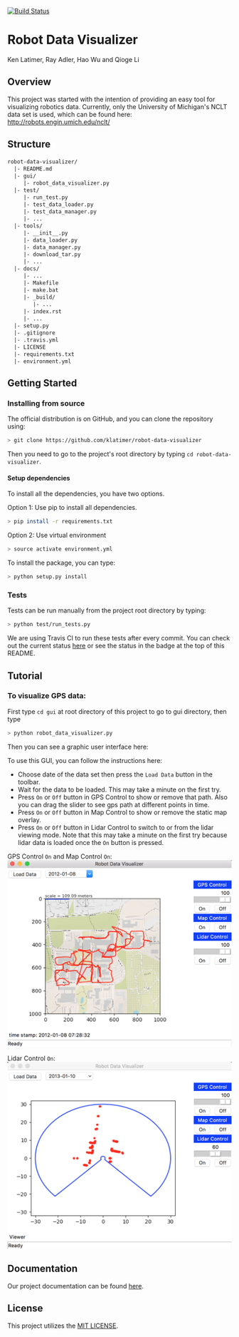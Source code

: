 [![Build Status](https://travis-ci.org/klatimer/robot-data-visualizer.svg?branch=master)](https://travis-ci.org/klatimer/robot-data-visualizer)

# Robot Data Visualizer

Ken Latimer, Ray Adler, Hao Wu and Qioge Li


## Overview

This project was started with the intention of providing an easy tool for
visualizing robotics data. Currently, only the University of Michigan's
NCLT data set is used, which can be found here: http://robots.engin.umich.edu/nclt/

## Structure
    robot-data-visualizer/
      |- README.md
      |- gui/
         |- robot_data_visualizer.py
      |- test/
         |- run_test.py
         |- test_data_loader.py
         |- test_data_manager.py
         |- ...
      |- tools/
         |- __init__.py
         |- data_loader.py
         |- data_manager.py
         |- download_tar.py
         |- ...
      |- docs/
         |- ...
         |- Makefile
         |- make.bat
         |- _build/
            |- ...
         |- index.rst
         |- ...
      |- setup.py
      |- .gitignore
      |- .travis.yml
      |- LICENSE
      |- requirements.txt
      |- environment.yml

## Getting Started

### Installing from source

The official distribution is on GitHub, and you can clone the repository using:
```bash
> git clone https://github.com/klatimer/robot-data-visualizer
```
Then you need to go to the project's root directory by typing `cd robot-data-visualizer`.

#### Setup dependencies
To install all the dependencies, you have two options.

Option 1: Use pip to install all dependencies.
```bash
> pip install -r requirements.txt
```

Option 2: Use virtual environment 
```bash
> source activate environment.yml
```

To install the package, you can type:
```bash
> python setup.py install
```

### Tests
Tests can be run manually from the project root directory by typing:
```bash
> python test/run_tests.py
``` 
We are using Travis CI to run these tests after every commit. You can check out the current status 
[here](https://travis-ci.org/klatimer/robot-data-visualizer) or see the status in the badge at the top of this README.

## Tutorial


### To visualize GPS data:


First type `cd gui` at root directory of this project to go to gui directory, then type
```bash
> python robot_data_visualizer.py
```

Then you can see a graphic user interface here:


To use this GUI, you can follow the instructions here:
* Choose date of the data set then press the `Load Data` button in the toolbar.
* Wait for the data to be loaded. This may take a minute on the first try.
* Press `On` or `Off` button in GPS Control to show or remove that path. Also you can drag the slider to see gps path at different points in time.
* Press `On` or `Off` button in Map Control to show or remove the static map overlay.
* Press `On` or `Off` button in Lidar Control to switch to or from the lidar viewing mode. Note
that this may take a minute on the first try because lidar data is loaded once the `On` button
is pressed.

GPS Control `On` and Map Control `On`:
![alt text](./img/rdv_gps_map.png)

Lidar Control `On`:
![alt text](./img/rdv_lidar.png)

## Documentation
Our project documentation can be found [here](https://wh1210.github.io/documentation/).

## License
This project utilizes the [MIT LICENSE](LICENSE).


